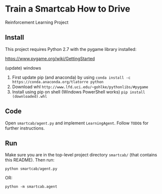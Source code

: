 # Train a Smartcab How to Drive

Reinforcement Learning Project

## Install

This project requires Python 2.7 with the pygame library installed:

https://www.pygame.org/wiki/GettingStarted

(update) windows

1. First update pip (and anaconda) by using 
```conda install -c https://conda.anaconda.org/tlatorre python```
2. Download whl
`http://www.lfd.uci.edu/~gohlke/pythonlibs/#pygame`
3. Install using pip on shell (Windows PowerShell works)
```pip install (downloaded).whl```


## Code

Open `smartcab/agent.py` and implement `LearningAgent`. Follow `TODO`s for further instructions.

## Run

Make sure you are in the top-level project directory `smartcab/` (that contains this README). Then run:

```python smartcab/agent.py```

OR:

```python -m smartcab.agent```
